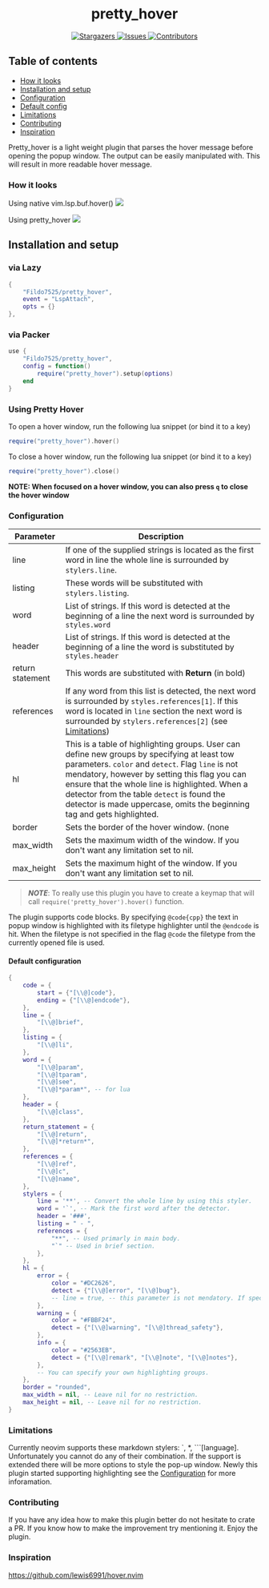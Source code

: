 <h1 align="center">
pretty_hover
</h1>

<p align="center">
<a href="https://github.com/Fildo7525/pretty_hover/stargazers">
	<img
		alt="Stargazers"
		src="https://img.shields.io/github/stars/Fildo7525/pretty_hover?style=for-the-badge&logo=starship&color=fae3b0&logoColor=d9e0ee&labelColor=282a36"
	/>
	</a>
	<a href="https://github.com/Fildo7525/pretty_hover/issues">
	<img
		alt="Issues"
		src="https://img.shields.io/github/issues/Fildo7525/pretty_hover?style=for-the-badge&logo=gitbook&color=ddb6f2&logoColor=d9e0ee&labelColor=282a36"
	/>
	</a>
	<a href="https://github.com/Fildo7525/pretty_hover/contributors">
	<img
		alt="Contributors"
		src="https://img.shields.io/github/contributors/Fildo7525/pretty_hover?style=for-the-badge&logo=opensourceinitiative&color=abe9b3&logoColor=d9e0ee&labelColor=282a36"
	/>
	</a>
</p>

## Table of contents

 - [How it looks](#how-it-looks)
 - [Installation and setup](#installation-and-setup)
 - [Configuration](#configuration)
 - [Default config](#default-configuration)
 - [Limitations](#limitations)
 - [Contributing](#contributing)
 - [Inspiration](#inspiration)

Pretty_hover is a light weight plugin that parses the hover message before opening the popup window.
The output can be easily manipulated with. This will result in more readable hover message.

### How it looks

Using native vim.lsp.buf.hover()
<img src="https://user-images.githubusercontent.com/59179935/230844931-49fdd776-2bf1-4017-8f08-fe4ac900c7c8.png">

Using pretty_hover
<img src="https://user-images.githubusercontent.com/59179935/230844929-fde11267-9b4f-4560-92e0-55cef8f2d457.png">

## Installation and setup

### via Lazy
```lua
{
	"Fildo7525/pretty_hover",
	event = "LspAttach",
	opts = {}
},
```

### via Packer
```lua
use {
	"Fildo7525/pretty_hover",
	config = function()
		require("pretty_hover").setup(options)
	end
}
```

### Using Pretty Hover
To open a hover window, run the following lua snippet (or bind it to a key)
```lua
require("pretty_hover").hover()
```

To close a hover window, run the following lua snippet (or bind it to a key)
```lua
require("pretty_hover").close()
```
**NOTE: When focused on a hover window, you can also press `q` to close the hover window**

### Configuration

| Parameter		| Description	|
|----------------- | -------------- |
| line			 | If one of the supplied strings is located as the first word in line the whole line is surrounded by `stylers.line`. |
| listing		  | These words will be substituted with `stylers.listing`. |
| word			 | List of strings. If this word is detected at the beginning of a line the next word is surrounded by `styles.word` |
| header		   | List of strings. If this word is detected at the beginning of a line the word is substituted by `styles.header` |
| return statement | This words are substituted with **Return** (in bold) |
| references	   | If any word from this list is detected, the next word is surrounded by `styles.references[1]`. If this word is located in `line` section the next word is surrounded by `stylers.references[2]` (see [Limitations](#limitations)) |
| hl			   | This is a table of highlighting groups. User can define new groups by specifying at least tow parameters. `color` and `detect`. Flag `line` is not mendatory, however by setting this flag you can ensure that the whole line is highlighted. When a detector from the table `detect` is found the detector is made uppercase, omits the beginning tag and gets highlighted. |
| border		   | Sets the border of the hover window. (none|single|double|rounded|solid|shadow). |
| max_width		| Sets the maximum width of the window. If you don't want any limitation set to nil. |
| max_height	   | Sets the maximum hight of the window. If you don't want any limitation set to nil. |

> _**NOTE**_: To really use this plugin you have to create a keymap that will call `require('pretty_hover').hover()` function.

The plugin supports code blocks. By specifying `@code{cpp}` the text in popup window is highlighted with its filetype highlighter
until the `@endcode` is hit. When the filetype is not specified in the flag `@code` the filetype from the currently opened file is used.

#### Default configuration

```lua
{
	code = {
		start = {"[\\@]code"},
		ending = {"[\\@]endcode"},
	},
	line = {
		"[\\@]brief",
	},
	listing = {
		"[\\@]li",
	},
	word = {
		"[\\@]param",
		"[\\@]tparam",
		"[\\@]see",
		"[\\@]*param*", -- for lua
	},
	header = {
		"[\\@]class",
	},
	return_statement = {
		"[\\@]return",
		"[\\@]*return*",
	},
	references = {
		"[\\@]ref",
		"[\\@]c",
		"[\\@]name",
	},
	stylers = {
		line = '**', -- Convert the whole line by using this styler.
		word = '`', -- Mark the first word after the detector.
		header = '###',
		listing = " - ",
		references = {
			"**", -- Used primarly in main body.
			"`" -- Used in brief section.
		},
	},
	hl = {
		error = {
			color = "#DC2626",
			detect = {"[\\@]error", "[\\@]bug"},
			-- line = true, -- this parameter is not mendatory. If specified the whole line si highlighted.
		},
		warning = {
			color = "#FBBF24",
			detect = {"[\\@]warning", "[\\@]thread_safety"},
		},
		info = {
			color = "#2563EB",
			detect = {"[\\@]remark", "[\\@]note", "[\\@]notes"},
		},
		-- You can specify your own highlighting groups.
	},
	border = "rounded",
	max_width = nil, -- Leave nil for no restriction.
	max_height = nil, -- Leave nil for no restriction.
}
```

### Limitations

Currently neovim supports these markdown stylers: \`, \*, \`\`\`[language]. Unfortunately you cannot do any
of their combination. If the support is extended there will be more options to style the pop-up window.
Newly this plugin started supporting highlighting see the [Configuration](#configuration) for more inforamation.

### Contributing

If you have any idea how to make this plugin better do not hesitate to crate a PR. If you know how
to make the improvement try mentioning it. Enjoy the plugin.

### Inspiration

https://github.com/lewis6991/hover.nvim
